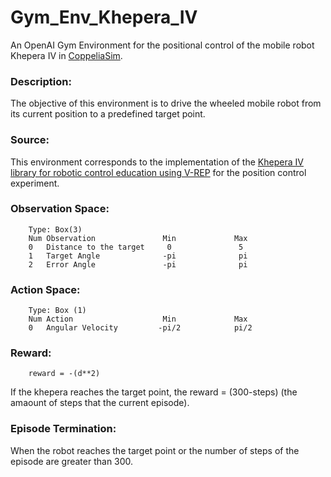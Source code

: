 # Gym_Env_Khepera_IV

An OpenAI Gym Environment for the positional control of the mobile robot Khepera IV in [CoppeliaSim](https://www.coppeliarobotics.com/).

### Description:

The objective of this environment is to drive the wheeled mobile robot from its current position to a predefined target point.    
      
### Source:

This environment corresponds to the implementation of the [Khepera IV library for robotic control education using V-REP](https://www.sciencedirect.com/science/article/pii/S2405896317323303) for the position control experiment.

### Observation Space:

        Type: Box(3)
        Num	Observation               Min             Max
        0	Distance to the target     0               5
        1	Target Angle              -pi              pi
        2	Error Angle               -pi              pi

### Action Space:

        Type: Box (1)
        Num	Action                    Min             Max
        0	Angular Velocity         -pi/2            pi/2 
 
### Reward:

    	reward = -(d**2)
      
If the khepera reaches the target point, the reward = (300-steps)
(the amaount of steps that the current episode).
        
### Episode Termination:

When the robot reaches the target point or the number of steps of the episode are greater than 300.
